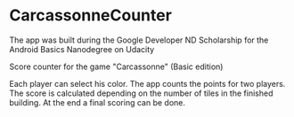 # CarcassonneCounter
The app was built during the Google Developer ND Scholarship for the Android Basics Nanodegree on Udacity

Score counter for the game "Carcassonne" (Basic edition)

Each player can select his color.
The app counts the points for two players. The score is calculated depending on the number of tiles in the finished building.
At the end a final scoring can be done.
